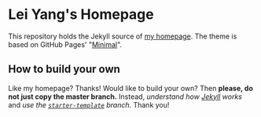 # Lei Yang's Homepage

This repository holds the Jekyll source of [my homepage](http://www.yangl1996.com). The theme is based on GitHub Pages' "[Minimal](https://github.com/pages-themes/minimal)".

## How to build your own

Like my homepage? Thanks! Would like to build your own? Then __please, do not just copy the master branch.__ Instead, _understand how [Jekyll](https://jekyllrb.com/docs/home/) works_ and _use the [`starter-template`](https://github.com/yangl1996/homepage/tree/starter-template) branch_. Thank you!